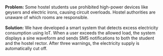 **Problem:**  Some hostel students use prohibited high-power devices like geysers and electric irons, causing circuit overloads. 
          Hostel authorities are unaware of which rooms are responsible. <br>
          <br>
**Solution:** We have developed a smart system that detects excess electricity consumption using IoT.
          When a user exceeds the allowed load, the system displays a sine waveform and sends SMS notifications to both the student and the hostel rector.
          After three warnings, the electricity supply is automatically cut off.
